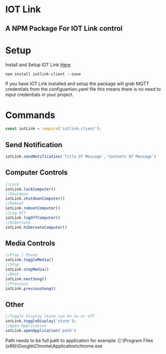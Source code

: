 # IOT Link
## A NPM Package For IOT Link control

# Setup
Install and Setup IOT Link [Here](https://iotlink.gitlab.io/)


```
npm install iotlink-client --save
```
If you have IOT Link installed and setup the package will grab MQTT credentials from the configuartion.yaml file this means there is no need to input credentials in your project.

# Commands
```javascript
const iotLink = require('iotlink-client');
```

## Send Notification
```javascript
iotLink.sendNotification('Title Of Message','Contents Of Message')
```
## Computer Controls
```javascript
//Lock
iotLink.lockComputer()
//Shutdown
iotLink.shutdownComputer()
//Reboot
iotLink.rebootComputer()
//Log Off
iotLink.logOffComputer()
//Hibernate
iotLink.hibernateComputer()
```
## Media Controls
```javascript
//Play / Pause
iotLink.toggleMedia()
//Stop
iotLink.stopMedia()
//Next
iotLink.nextSong()
//Previous
iotLink.previousSong()
```

## Other
```javascript
//Toggle Display State can be on or off
iotLink.toggleDisplay('state');
//Open Application 
iotLink.openApplication('path')
```
Path needs to be full path to application for example:
C:\\Program Files (x86)\\Google\\Chrome\\Application\\chrome.exe